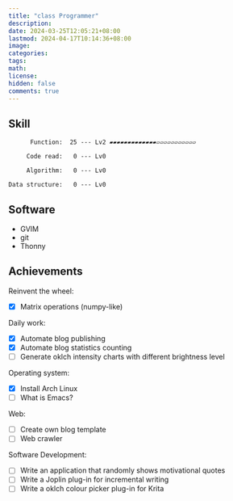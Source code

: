 ```yaml
---
title: "class Programmer"
description: 
date: 2024-03-25T12:05:21+08:00
lastmod: 2024-04-17T10:14:36+08:00
image: 
categories: 
tags: 
math: 
license: 
hidden: false
comments: true
---
```

## Skill

          Function:  25 --- Lv2 ▰▰▰▰▰▰▰▰▰▰▰▰▰▱▱▱▱▱▱▱▱▱▱▱

         Code read:   0 --- Lv0

         Algorithm:   0 --- Lv0

    Data structure:   0 --- Lv0

## Software
- GVIM
- git
- Thonny

## Achievements
Reinvent the wheel:
- [x] Matrix operations (numpy-like)

Daily work:
- [x] Automate blog publishing
- [x] Automate blog statistics counting
- [ ] Generate oklch intensity charts with different brightness level

Operating system:
- [x] Install Arch Linux
- [ ] What is Emacs?

Web:
- [ ] Create own blog template
- [ ] Web crawler

Software Development:
- [ ] Write an application that randomly shows motivational quotes
- [ ] Write a Joplin plug-in for incremental writing
- [ ] Write a oklch colour picker plug-in for Krita
